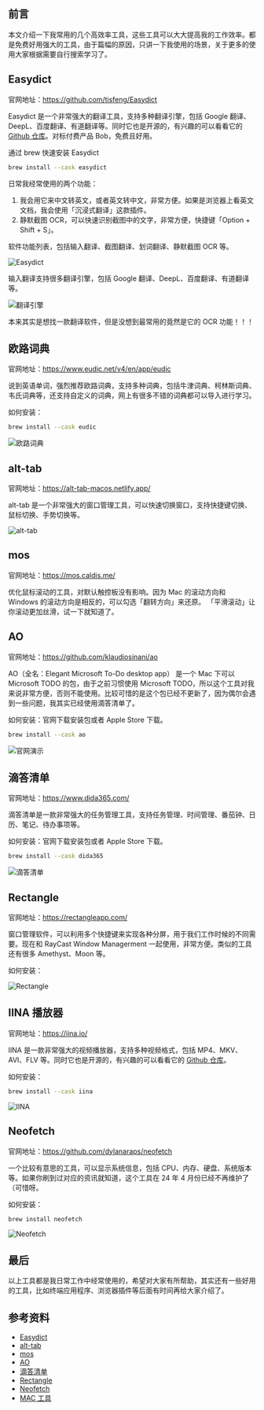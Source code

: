 ## 前言

本文介绍一下我常用的几个高效率工具，这些工具可以大大提高我的工作效率。都是免费好用强大的工具，由于篇幅的原因，只讲一下我使用的场景，关于更多的使用大家根据需要自行搜索学习了。

## Easydict

官网地址：https://github.com/tisfeng/Easydict

Easydict 是一个非常强大的翻译工具，支持多种翻译引擎，包括 Google 翻译、DeepL、百度翻译、有道翻译等。同时它也是开源的，有兴趣的可以看看它的 [Github 仓库](https://github.com/tisfeng/Easydict)。对标付费产品 Bob，免费且好用。

通过 brew 快速安装 Easydict

```bash
brew install --cask easydict
```

日常我经常使用的两个功能：
1. 我会用它来中文转英文，或者英文转中文，非常方便。如果是浏览器上看英文文档，我会使用「沉浸式翻译」这款插件。
2. 静默截图 OCR，可以快速识别截图中的文字，非常方便，快捷键「Option + Shift + S」。

软件功能列表，包括输入翻译、截图翻译、划词翻译、静默截图 OCR 等。

![Easydict](https://cdn.nlark.com/yuque/0/2025/png/1863084/1742131626033-b160d2b0-d368-4635-a267-c13240033b48.png?x-oss-process=image%2Fformat%2Cwebp)

输入翻译支持很多翻译引擎，包括 Google 翻译、DeepL、百度翻译、有道翻译等。

![翻译引擎](https://cdn.nlark.com/yuque/0/2025/png/1863084/1742131664835-8260cf42-7efc-4cdb-abc4-1e963a600969.png?x-oss-process=image%2Fformat%2Cwebp%2Fresize%2Cw_840%2Climit_0)

本来其实是想找一款翻译软件，但是没想到最常用的竟然是它的 OCR 功能！！！

## 欧路词典

官网地址：https://www.eudic.net/v4/en/app/eudic

说到英语单词，强烈推荐欧路词典，支持多种词典，包括牛津词典、柯林斯词典、韦氏词典等，还支持自定义的词典，网上有很多不错的词典都可以导入进行学习。

如何安装：
```bash
brew install --cask eudic
```

![欧路词典](https://www.eudic.net/v4/images/index/en/index_section1.png)

## alt-tab

官网地址：https://alt-tab-macos.netlify.app/

alt-tab 是一个非常强大的窗口管理工具，可以快速切换窗口，支持快捷键切换、鼠标切换、手势切换等。


![alt-tab](https://cdn.nlark.com/yuque/0/2024/png/1863084/1718508955339-0c7d19f5-1f82-4f66-93da-10e45094a199.png?x-oss-process=image%2Fformat%2Cwebp%2Fresize%2Cw_1500%2Climit_0)

## mos

官网地址：https://mos.caldis.me/

优化鼠标滚动的工具，对默认触控板没有影响。因为 Mac 的滚动方向和 Windows 的滚动方向是相反的，可以勾选「翻转方向」来还原。
「平滑滚动」让你滚动更加丝滑，试一下就知道了。

## AO

官网地址：https://github.com/klaudiosinani/ao

AO（全名：Elegant Microsoft To-Do desktop app） 是一个 Mac 下可以 Microsoft TODO 的包，由于之前习惯使用 Microsoft TODO，所以这个工具对我来说非常方便，否则不能使用。比较可惜的是这个包已经不更新了，因为偶尔会遇到一些问题，我其实已经使用滴答清单了。

如何安装：官网下载安装包或者 Apple Store 下载。

```bash
brew install --cask ao
```

![官网演示](https://github.com/klaudiosinani/ao/blob/master/docs/media/list-navigation.gif?raw=true)

## 滴答清单

官网地址：https://www.dida365.com/

滴答清单是一款非常强大的任务管理工具，支持任务管理、时间管理、番茄钟、日历、笔记、待办事项等。

如何安装：官网下载安装包或者 Apple Store 下载。

```bash
brew install --cask dida365
```

![滴答清单](https://cncdn.dida365.com/sites/res/newHome/dida/header1.jpg)


## Rectangle
官网地址：https://rectangleapp.com/

窗口管理软件，可以利用多个快捷键来实现各种分屏，用于我们工作时候的不同需要。现在和 RayCast Window Managerment 一起使用，非常方便。类似的工具还有很多 Amethyst、Moon 等。

如何安装：

![Rectangle](https://cdn.nlark.com/yuque/0/2024/png/1863084/1718508955496-99a1b369-88e7-4d9f-8837-f12cd6531094.png?x-oss-process=image%2Fformat%2Cwebp%2Fresize%2Cw_420%2Climit_0)

## IINA 播放器

官网地址：https://iina.io/

IINA 是一款非常强大的视频播放器，支持多种视频格式，包括 MP4、MKV、AVI、FLV 等。同时它也是开源的，有兴趣的可以看看它的 [Github 仓库](https://github.com/iina/iina)。

如何安装：

```bash
brew install --cask iina
```

![IINA](https://iina.io/images/sc-sky.png)

## Neofetch

官网地址：https://github.com/dylanaraps/neofetch

一个比较有意思的工具，可以显示系统信息，包括 CPU、内存、硬盘、系统版本等。如果你刷到过对应的资讯就知道，这个工具在 24 年 4 月份已经不再维护了（可惜呀。

如何安装：
```
brew install neofetch
```

![Neofetch](https://cdn.nlark.com/yuque/0/2025/png/1863084/1741533055133-c5e51981-39e2-489d-b421-ac10d38243ce.png?x-oss-process=image%2Fformat%2Cwebp%2Fresize%2Cw_1300%2Climit_0)


## 最后

以上工具都是我日常工作中经常使用的，希望对大家有所帮助，其实还有一些好用的工具，比如终端应用程序、浏览器插件等后面有时间再给大家介绍了。

## 参考资料

- [Easydict](https://github.com/tisfeng/Easydict)
- [alt-tab](https://alt-tab-macos.netlify.app/)
- [mos](https://mos.caldis.me/)
- [AO](https://github.com/klaudiosinani/ao)
- [滴答清单](https://www.dida365.com/)
- [Rectangle](https://rectangleapp.com/)
- [Neofetch](https://github.com/dylanaraps/neofetch)
- [MAC 工具](https://imageslr.com/2020/03/19/mac-initialization)

